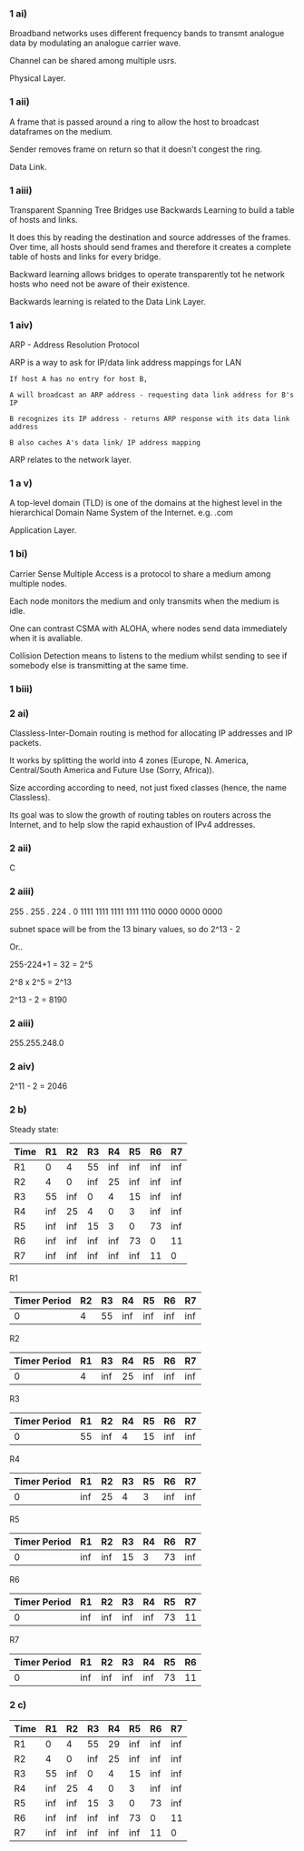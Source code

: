 ### 1 ai)

Broadband networks uses different frequency bands to transmt analogue data by modulating an analogue carrier wave.

Channel can be shared among multiple usrs.

Physical Layer. 


### 1 aii)

A frame that is passed around a ring to allow the host to broadcast dataframes on the medium.

Sender removes frame on return so that it doesn't congest the ring.

Data Link. 

### 1 aiii)

Transparent Spanning Tree Bridges use Backwards Learning to build a table of hosts and links. 

It does this by reading the destination and source addresses of the frames. Over time, all hosts should send frames and therefore it creates a complete table of hosts and links for every bridge.

Backward learning allows bridges to operate transparently tot he network hosts who need not be aware of their existence.

Backwards learning is related to the Data Link Layer. 

### 1 aiv)

ARP - Address Resolution Protocol

ARP is a way to ask for IP/data link address mappings for LAN

```
If host A has no entry for host B,

A will broadcast an ARP address - requesting data link address for B's IP

B recognizes its IP address - returns ARP response with its data link address

B also caches A's data link/ IP address mapping
```

ARP relates to the network layer.


### 1 a v)

A top-level domain (TLD) is one of the domains at the highest level in the hierarchical Domain Name System of the Internet. e.g. .com

Application Layer.


### 1 bi)

Carrier Sense Multiple Access is a protocol to share a medium among multiple nodes.

Each node monitors the medium and only transmits when the medium is idle.

One can contrast CSMA with ALOHA, where nodes send data immediately when it is avaliable. 

Collision Detection means to listens to the medium whilst sending to see if somebody else is transmitting at the same time.

### 1 biii)


### 2 ai)


Classless-Inter-Domain routing is method for allocating IP addresses and IP packets.

It works by splitting the world into 4 zones (Europe, N. America, Central/South America and Future Use (Sorry, Africa)). 

Size according according to need, not just fixed classes (hence, the name Classless). 

Its goal was to slow the growth of routing tables on routers across the Internet, and to help slow the rapid exhaustion of IPv4 addresses.


### 2 aii)

C

### 2 aiii)

255        .   255         .  224         .  0
1111 1111      1111 1111      1110 0000      0000 0000

subnet space will be from the 13 binary values, so do 2^13 - 2


Or..

255-224+1 = 32 = 2^5

2^8 x 2^5 = 2^13

2^13 - 2 = 8190

### 2 aiii)

255.255.248.0

### 2 aiv)

2^11 - 2 = 2046

### 2 b)

Steady state:


|Time| R1 | R2 | R3 | R4 | R5 | R6 | R7 |
|----|----|----|----|----|----|----|----|
|R1  | 0  | 4  | 55 | inf| inf| inf| inf|
|R2  | 4  | 0  | inf| 25 | inf| inf| inf|
|R3  | 55 | inf| 0  | 4  | 15 | inf| inf| 
|R4  | inf| 25 | 4  | 0  | 3  | inf| inf|
|R5  | inf| inf| 15 | 3  | 0  | 73 | inf|
|R6  | inf| inf| inf| inf| 73 | 0  | 11 |
|R7  | inf| inf| inf| inf| inf| 11 | 0  |


R1

|Timer Period| R2 | R3 | R4 | R5 | R6 | R7 |
|------------|----|----|----|----|----|----|
|0           |  4 | 55 |inf |inf |inf |inf |

R2

|Timer Period| R1 | R3 | R4 | R5 | R6 | R7 |
|------------|----|----|----|----|----|----|
|0           |  4 | inf|25  |inf |inf |inf |

R3

|Timer Period| R1 | R2 | R4 | R5 | R6 | R7 |
|------------|----|----|----|----|----|----|
|0           |  55| inf|4   |15  | inf |inf |

R4

|Timer Period| R1 | R2 | R3 | R5 | R6 | R7 |
|------------|----|----|----|----|----|----|
|0           |  inf| 25| 4   |3  | inf |inf |

R5

|Timer Period| R1 | R2 | R3 | R4 | R6 | R7 |
|------------|----|----|----|----|----|----|
|0           |  inf| inf| 15   |3  | 73|inf |


R6

|Timer Period| R1 | R2 | R3 | R4 | R5 | R7 |
|------------|----|----|----|----|----|----|
|0           |  inf| inf| inf|inf  | 73|11 |

R7

|Timer Period| R1 | R2 | R3 | R4 | R5 | R6 |
|------------|----|----|----|----|----|----|
|0           |  inf| inf| inf|inf  | 73|11 |


### 2 c)

|Time| R1 | R2 | R3 | R4 | R5 | R6 | R7 |
|----|----|----|----|----|----|----|----|
|R1  | 0  | 4  | 55 | 29 | inf| inf| inf|
|R2  | 4  | 0  | inf| 25 | inf| inf| inf|
|R3  | 55 | inf| 0  | 4  | 15 | inf| inf| 
|R4  | inf| 25 | 4  | 0  | 3  | inf| inf|
|R5  | inf| inf| 15 | 3  | 0  | 73 | inf|
|R6  | inf| inf| inf| inf| 73 | 0  | 11 |
|R7  | inf| inf| inf| inf| inf| 11 | 0  |
